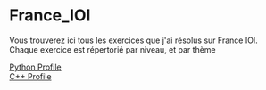 # France_IOI

Vous trouverez ici tous les exercices que j'ai résolus sur France IOI.  
Chaque exercice est répertorié par niveau, et par thème

[Python Profile](https://www.france-ioi.org/user/perso.php?sLogin=slicedpotatoes)  
[C++ Profile](https://www.france-ioi.org/user/perso.php?sLogin=slicedpotatoescpp)
